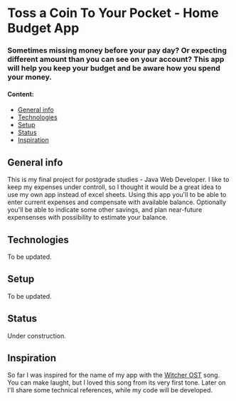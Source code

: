 # Toss a Coin To Your Pocket - Home Budget App
### Sometimes missing money before your pay day? Or expecting different amount than you can see on your account? This app will help you keep your budget and be aware how you spend your money.

#### Content:
* [General info](#general-info)
* [Technologies](#technologies)
* [Setup](#setup)
* [Status](#setup)
* [Inspiration](#inspiration)
## General info
This is my final project for postgrade studies - Java Web Developer. 
I like to keep my expenses under controll, so I thought it would be a great idea to use my own app instead of excel sheets. Using this app you'll to be able to enter current expenses and compensate with available balance. Optionally you'll be able to indicate some other savings, and plan near-future expensenses with possibility to estimate your balance.
## Technologies
To be updated.
## Setup
To be updated.
## Status
Under construction.
## Inspiration
So far I was inspired for the name of my app with the [Witcher OST](https://youtu.be/hqbS7O9qIXE "Toss a Coin To Your Witcher") song. You can make laught, but I loved this song from its very first tone. Later on I'll share some technical references, while my code will be developed.
